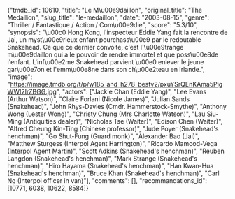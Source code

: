 {"tmdb_id": 10610, "title": "Le M\u00e9daillon", "original_title": "The Medallion", "slug_title": "le-medaillon", "date": "2003-08-15", "genre": "Thriller / Fantastique / Action / Com\u00e9die", "score": "5.3/10", "synopsis": "\u00c0 Hong Kong, l'inspecteur Eddie Yang fait la rencontre de Jai, un myst\u00e9rieux enfant pourchass\u00e9 par le redoutable Snakehead. Ce que ce dernier convoite, c'est l'\u00e9trange m\u00e9daillon qui a le pouvoir de rendre immortel et que poss\u00e8de l'enfant. L'inf\u00e2me Snakehead parvient \u00e0 enlever le jeune gar\u00e7on et l'emm\u00e8ne dans son ch\u00e2teau en Irlande.", "image": "https://image.tmdb.org/t/p/w185_and_h278_bestv2/pxuYSrQEnKAma5PigWWI2IrZBGG.jpg", "actors": ["Jackie Chan (Eddie Yang)", "Lee Evans (Arthur Watson)", "Claire Forlani (Nicole James)", "Julian Sands (Snakehead)", "John Rhys-Davies (Cmdr. Hammerstock-Smythe)", "Anthony Wong (Lester Wong)", "Christy Chung (Mrs Charlotte Watson)", "Lau Siu-Ming (Antiquities dealer)", "Nicholas Tse (Waiter)", "Edison Chen (Waiter)", "Alfred Cheung Kin-Ting (Chinese professor)", "Jude Poyer (Snakehead's henchman)", "Go Shut-Fung (Guard monk)", "Alexander Bao (Jai)", "Matthew Sturgess (Interpol Agent Harrington)", "Ricardo Mamood-Vega (Interpol Agent Martin)", "Scott Adkins (Snakehead's henchman)", "Reuben Langdon (Snakehead's henchman)", "Mark Strange (Snakehead's henchman)", "Hiro Hayama (Snakehead's henchman)", "Han Kwan-Hua (Snakehead's henchman)", "Bruce Khan (Snakehead's henchman)", "Carl Ng (Interpol officer in van)"], "comments": [], "recommandations_id": [10771, 6038, 10622, 8584]}